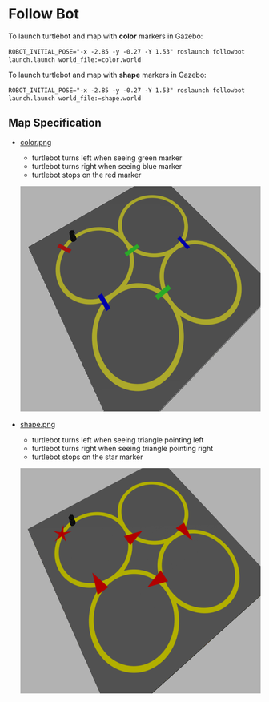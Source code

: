 # Follow Bot
To launch turtlebot and map with __color__ markers in Gazebo:
```
ROBOT_INITIAL_POSE="-x -2.85 -y -0.27 -Y 1.53" roslaunch followbot launch.launch world_file:=color.world
```

To launch turtlebot and map with __shape__ markers in Gazebo:
```
ROBOT_INITIAL_POSE="-x -2.85 -y -0.27 -Y 1.53" roslaunch followbot launch.launch world_file:=shape.world
```


## Map Specification
- [color.png](worlds/color.png)
	- turtlebot turns left when seeing green marker
	- turtlebot turns right when seeing blue marker
	- turtlebot stops on the red marker
	<p align="center">
	  <img src="imgs/color_map.png", height="450">
	</p>

- [shape.png](worlds/shape.png)
	- turtlebot turns left when seeing triangle pointing left
	- turtlebot turns right when seeing triangle pointing right
	- turtlebot stops on the star marker
	<p align="center">
	  <img src="imgs/shape_map.png", height="450">
	</p>
